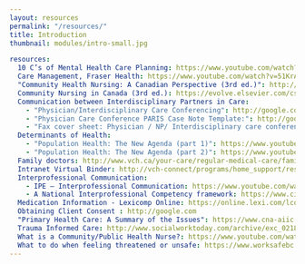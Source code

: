 ```yaml
--- 
layout: resources
permalink: "/resources/"
title: Introduction
thumbnail: modules/intro-small.jpg

resources:
  10 C’s of Mental Health Care Planning: https://www.youtube.com/watch?v=Xe_69r1Dl0w
  Care Management, Fraser Health: https://www.youtube.com/watch?v=51KrAku6awE
  "Community Health Nursing: A Canadian Perspective (3rd ed.)": http://www.mypearsonstore.ca/bookstore/community-health-nursing-a-canadian-perspective-9780132455657?xid=PSED
  Community Nursing in Canada (3rd ed.): https://evolve.elsevier.com/cs/product/9781771720182?role=student
  Communication between Interdisciplinary Partners in Care:
    - "Physician/Interdisciplinary Care Conferencing": http://google.com
    - "Physician Care Conference PARIS Case Note Template:": http://google.com
    - "Fax cover sheet: Physician / NP/ Interdisciplinary care conference": http://google.com
  Determinants of Health:
    - "Population Health: The New Agenda (part 1)": https://www.youtube.com/watch?v=aJbpRt4r5cE
    - "Population Health: The New Agenda (part 2)": https://www.youtube.com/watch?v=l2pBNoqYbjY
  Family doctors: http://www.vch.ca/your-care/regular-medical-care/family-doctors
  Intranet Virtual Binder: http://vch-connect/programs/home_support/resourcesandsupport/education/Pages/default.aspx
  Interprofessional Communication:
    - IPE – Interprofessional Communication: https://www.youtube.com/watch?v=8_2KXroUKRQ
    - A National Interprofessional Competency framework: https://www.cihc.ca/files/CIHC_IPCompetencies_Feb1210.pdf
  Medication Information - Lexicomp Online: https://online.lexi.com/lco/action/home
  Obtaining Client Consent : http://google.com
  "Primary Health Care: A Summary of the Issues": https://www.cna-aiic.ca/-/media/cna/page-content/pdf-en/bg7_primary_health_care_e.pdf?la=en&hash=0CBE2E5E881597DB0A35362508CC3AB4BD47323A
  Trauma Informed Care: http://www.socialworktoday.com/archive/exc_0218.shtml
  What is a Community/Public Health Nurse?: https://www.youtube.com/watch?v=pdTvSHAcQ1s
  What to do when feeling threatened or unsafe: https://www.worksafebc.com/en/resources/health-safety/videos/forever-changed/home-care?lang=en&origin=s&returnurl=https%3A%2F%2Fwww.worksafebc.com%2Fen%2Fforms-resources%23first%3D20%26sort%3Drelevancy%26f%3Aindustry-facet%3D%5BHealth%2520care%2520%2526%2520social%2520services%5D%26f%3Acontent-type-facet%3D%5BVideos%2520%2526%2520slide%2520shows%5D%26f%3Alanguage-facet%3D%5BEnglish%5D
---
```

